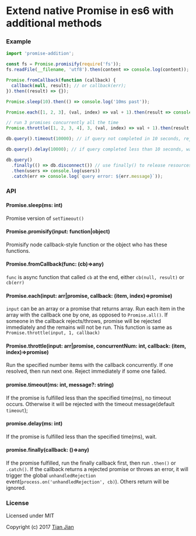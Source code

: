 Extend native Promise in es6 with additional methods
=================================

### Example
```js
import 'promise-addition';

const fs = Promise.promisify(require('fs'));
fs.readFile(__filename, 'utf8').then(content => console.log(content));

Promise.fromCallback(function (callback) {
  callback(null, result); // or callback(err);
}).then((result) => {});

Promise.sleep(10).then(() => console.log('10ms past'));

Promise.each([1, 2, 3], (val, index) => val + 1).then(result => console.log(result));// [2, 3, 4]

// run 3 promises concurrently all the time
Promise.throttle([1, 2, 3, 4], 3, (val, index) => val + 1).then(result => console.log(result));// [2, 3, 4, 5]

db.query().timeout(10000); // if query not completed in 10 seconds, reject as timeout

db.query().delay(10000); // if query completed less than 10 seconds, wait then go next

db.query()
  .finally(() => db.disconnect()) // use finally() to release resources
  .then(users => console.log(users))
  .catch(err => console.log(`query error: ${err.message}`));

```

### API
#### Promise.sleep(ms: int)
Promise version of `setTimeout()`

#### Promise.promisify(input: function|object)
Promisify node callback-style function or the object who has these functions. 

#### Promise.fromCallback(func: (cb)=>any)
`func` is async function that called `cb` at the end, either `cb(null, result)` or `cb(err)`

#### Promise.each(input: arr|promise, callback: (item, index)=>promise)
`input` can be an array or a promise that returns array. Run each item in the array with the callback one by one, as opposed to `Promise.all()`. If someone in the callback rejects/throws, promise will be rejected immediately and the remains will not be run.
This function is same as `Promise.throttle(input, 1, callback)`

#### Promise.throttle(input: arr|promise, concurrentNum: int, callback: (item, index)=>promise)
Run the specified number items with the callback concurrently. If one resolved, then run next one. Reject immediately if some one failed.

#### promise.timeout(ms: int, message?: string)
If the promise is fulfilled less than the specified time(ms), no timeout occurs. Otherwise it will be rejected with the timeout message(default `timeout`);

#### promise.delay(ms: int)
If the promise is fulfilled less than the specified time(ms), wait. 

#### promise.finally(callback: ()=>any)
If the promise fulfilled, run the finally callback first, then run `.then()` or `.catch()`. If the callback returns a rejected promise or throws an error, it will trigger the global `unhandledRejection` event(`process.on('unhandledRejection', cb)`). Others return will be ignored.


### License
Licensed under MIT

Copyright (c) 2017 [Tian Jian](https://github.com/tianjianchn)
